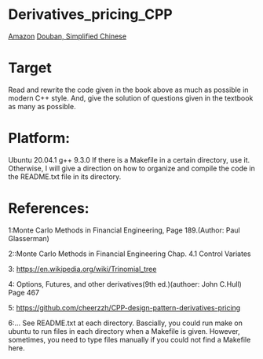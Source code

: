 # Derivatives_pricing_CPP

[Amazon](https://www.amazon.com/Patterns-Derivatives-Pricing-Mathematics-Finance/dp/0521721628)
[Douban, Simplified Chinese](https://book.douban.com/subject/1485468/)

# Target
Read and rewrite the code given in the book above as much as possible in modern C++ style. 
And, give the solution of questions given in the textbook as many as possible.

# Platform:
Ubuntu 20.04.1
g++ 9.3.0
If there is a Makefile in a certain directory, use it.
Otherwise, I will give a direction on how to organize and compile the code in the README.txt file in its directory.


# References:
1:Monte Carlo Methods in Financial Engineering, Page 189.(Author: Paul Glasserman)


2::Monte Carlo Methods in Financial Engineering Chap. 4.1 Control Variates


3: https://en.wikipedia.org/wiki/Trinomial_tree


4: Options, Futures, and other derivatives(9th ed.)(authoer: John C.Hull)
Page 467

5:  https://github.com/cheerzzh/CPP-design-pattern-derivatives-pricing 

6:... See README.txt at each directory. Bascially, you could run 
make on ubuntu to run files in each directory when a Makefile is given. However, sometimes, you need to type files manually if 
you could not find a Makefile here.
